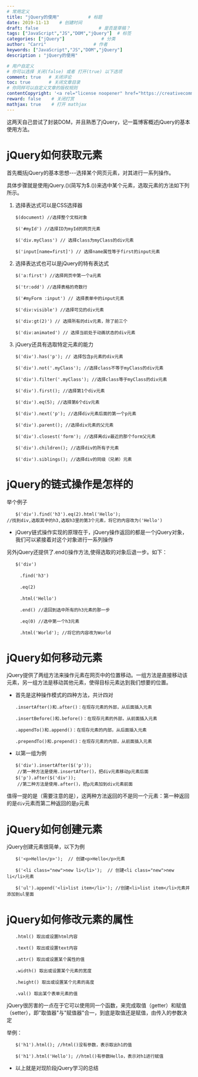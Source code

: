 ```yaml
---
# 常用定义
title: "jQuery的使用"           # 标题
date: 2019-11-13    # 创建时间
draft: false                       # 是否是草稿？
tags: ["JavaScript","JS","DOM","jQuery"]  # 标签
categories: ["jQuery"]              # 分类
author: "Carri"                  # 作者
keywords: ["JavaScript","JS","DOM","jQuery"]
description : "jQuery的使用"   

# 用户自定义
# 你可以选择 关闭(false) 或者 打开(true) 以下选项
comment: true   # 关闭评论
toc: true       # 关闭文章目录
# 你同样可以自定义文章的版权规则
contentCopyright: '<a rel="license noopener" href="https://creativecommons.org/licenses/by-nc-nd/4.0/" target="_blank">CC BY-NC-ND 4.0</a>'
reward: false	 # 关闭打赏
mathjax: true    # 打开 mathjax
---
```


这两天自己尝试了封装DOM，并且熟悉了jQuery，记一篇博客概述jQuery的基本使用方法。

# jQuery如何获取元素


首先概括jQuery的基本思想---选择某个网页元素，对其进行一系列操作。

具体步骤就是使用jQuery.()(简写为$.())来选中某个元素，选取元素的方法如下列所示。

1. 选择表达式可以是CSS选择器

```
　　$(document) //选择整个文档对象

　　$('#myId') //选择ID为myId的网页元素

　　$('div.myClass') // 选择class为myClass的div元素

　　$('input[name=first]') // 选择name属性等于first的input元素
```

2. 选择表达式也可以是jQuery的特有表达式

```
　　$('a:first') //选择网页中第一个a元素

　　$('tr:odd') //选择表格的奇数行

　　$('#myForm :input') // 选择表单中的input元素

　　$('div:visible') //选择可见的div元素

　　$('div:gt(2)') // 选择所有的div元素，除了前三个

　　$('div:animated') // 选择当前处于动画状态的div元素
```
3. jQuery还具有选取特定元素的能力

```
　　$('div').has('p'); // 选择包含p元素的div元素

　　$('div').not('.myClass'); //选择class不等于myClass的div元素

　　$('div').filter('.myClass'); //选择class等于myClass的div元素

　　$('div').first(); //选择第1个div元素

　　$('div').eq(5); //选择第6个div元素

　　$('div').next('p'); //选择div元素后面的第一个p元素

　　$('div').parent(); //选择div元素的父元素

　　$('div').closest('form'); //选择离div最近的那个form父元素

　　$('div').children(); //选择div的所有子元素

　　$('div').siblings(); //选择div的同级（兄弟）元素
```
# jQuery的链式操作是怎样的

举个例子
```
　　$('div').find('h3').eq(2).html('Hello');
//找到div,选取其中的h3,选取h3里的第3个元素，将它的内容改为('Hello')
```
* jQuery链式操作实现的原理在于，jQuery操作返回的都是一个jQuery对象，我们可以紧接着对这个对象进行一系列操作


另外jQuery还提供了.end()操作方法,使得选取的对象后退一步。如下：

```
　　$('div')

　　　.find('h3')

　　　.eq(2)

　　　.html('Hello')

　　　.end() //退回到选中所有的h3元素的那一步

　　　.eq(0) //选中第一个h3元素

　　　.html('World'); //将它的内容改为World
```


# jQuery如何移动元素

jQuery提供了两组方法来操作元素在网页中的位置移动。一组方法是直接移动该元素，另一组方法是移动其他元素，使得目标元素达到我们想要的位置。

* 首先是这种操作模式的四种方法，共计四对

```
　　.insertAfter()和.after()：在现存元素的外部，从后面插入元素

　　.insertBefore()和.before()：在现存元素的外部，从前面插入元素

　　.appendTo()和.append()：在现存元素的内部，从后面插入元素

　　.prependTo()和.prepend()：在现存元素的内部，从前面插入元素
```
* 以第一组为例

```
　　$('div').insertAfter($('p')); 
    //第一种方法是使用.insertAfter()，把div元素移动p元素后面
　　$('p').after($('div')); 
    //第二种方法是使用.after()，把p元素加到div元素前面
```
值得一提的是（需要注意的是），这两种方法返回的不是同一个元素：第一种返回的是`div`元素而第二种返回的是`p`元素

# jQuery如何创建元素

jQuery创建元素很简单，以下为例
```
　　$('<p>Hello</p>');  // 创建<p>Hello</p>元素

　　$('<li class="new">new li</li>');  // 创建<li class="new">new li</li>元素

　　$('ul').append('<li>list item</li>'); //创建<li>list item</li>元素并添加到ul里面
```

# jQuery如何修改元素的属性

```
　　.html() 取出或设置html内容

　　.text() 取出或设置text内容

　　.attr() 取出或设置某个属性的值

　　.width() 取出或设置某个元素的宽度

　　.height() 取出或设置某个元素的高度

　　.val() 取出某个表单元素的值
```

jQuery很厉害的一点在于它可以使用同一个函数，来完成取值（getter）和赋值（setter），即"取值器"与"赋值器"合一，到底是取值还是赋值，由传入的参数决定

举例：
```
　　$('h1').html(); //html()没有参数，表示取出h1的值

　　$('h1').html('Hello'); //html()有参数Hello，表示对h1进行赋值
```





* 以上就是对现阶段jQuery学习的总结